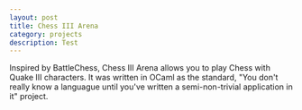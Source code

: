 ```yaml
---
layout: post
title: Chess III Arena
category: projects
description: Test
---
```


Inspired by BattleChess, Chess III Arena allows you to play Chess with
Quake III characters.  It was written in OCaml as the standard, "You
don't really know a languague until you've written a semi-non-trivial
application in it" project.